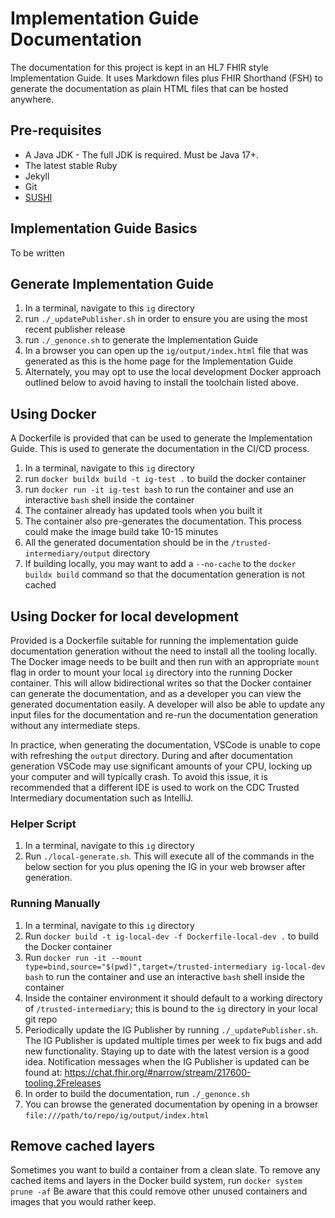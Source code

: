 # Implementation Guide Documentation

The documentation for this project is kept in an HL7 FHIR style Implementation Guide.  It uses Markdown files plus FHIR Shorthand (FSH) to generate the documentation as plain HTML files that can be hosted anywhere.

## Pre-requisites

- A Java JDK - The full JDK is required.  Must be Java 17+.
- The latest stable Ruby
- Jekyll
- Git
- [SUSHI](https://fshschool.org/docs/sushi/installation/)

## Implementation Guide Basics

To be written

## Generate Implementation Guide

1. In a terminal, navigate to this `ig` directory
2. run `./_updatePublisher.sh` in order to ensure you are using the most recent publisher release
3. run `./_genonce.sh` to generate the Implementation Guide
4. In a browser you can open up the `ig/output/index.html` file that was generated as this is the home page for the Implementation Guide
5. Alternately, you may opt to use the local development Docker approach outlined below to avoid having to install the toolchain listed above.

## Using Docker

A Dockerfile is provided that can be used to generate the Implementation Guide.  This is used to generate the documentation in the CI/CD process.

1. In a terminal, navigate to this `ig` directory
2. run `docker buildx build -t ig-test .` to build the docker container
3. run `docker run -it ig-test bash` to run the container and use an interactive `bash` shell inside the container
4. The container already has updated tools when you built it
5. The container also pre-generates the documentation.  This process could make the image build take 10-15 minutes
6. All the generated documentation should be in the `/trusted-intermediary/output` directory
7. If building locally, you may want to add a `--no-cache` to the `docker buildx build` command so that the documentation generation is not cached

## Using Docker for local development

Provided is a Dockerfile suitable for running the implementation guide documentation generation without the need to install all the tooling locally.
The Docker image needs to be built and then run with an appropriate `mount` flag in order to mount your local `ig` directory into the running Docker container.
This will allow bidirectional writes so that the Docker container can generate the documentation, and as a developer you can view the generated documentation easily.
A developer will also be able to update any input files for the documentation and re-run the documentation generation without any intermediate steps.

In practice, when generating the documentation, VSCode is unable to cope with refreshing the `output` directory.  During and after documentation generation
VSCode may use significant amounts of your CPU, locking up your computer and will typically crash.  To avoid this issue, it is recommended that a different
IDE is used to work on the CDC Trusted Intermediary documentation such as IntelliJ.

### Helper Script

1. In a terminal, navigate to this `ig` directory
2. Run `./local-generate.sh`.  This will execute all of the commands in the below section for you plus opening the IG in your web browser after generation.

### Running Manually

1. In a terminal, navigate to this `ig` directory
2. Run `docker build -t ig-local-dev -f Dockerfile-local-dev .` to build the Docker container
3. Run `docker run -it --mount type=bind,source="$(pwd)",target=/trusted-intermediary ig-local-dev bash` to run the container and use an interactive `bash` shell inside the container
4. Inside the container environment it should default to a working directory of `/trusted-intermediary`; this is bound to the `ig` directory in your local git repo
5. Periodically update the IG Publisher by running `./_updatePublisher.sh`.  The IG Publisher is updated multiple times per week to fix bugs and add new functionality.  Staying up to date with the latest version is a good idea. Notification messages when the IG Publisher is updated can be found at: https://chat.fhir.org/#narrow/stream/217600-tooling.2Freleases
6. In order to build the documentation, run `./_genonce.sh`
7. You can browse the generated documentation by opening in a browser `file:///path/to/repo/ig/output/index.html`

## Remove cached layers

Sometimes you want to build a container from a clean slate.  To remove any cached items and layers in the Docker build system, run `docker system prune -af`
Be aware that this could remove other unused containers and images that you would rather keep.
